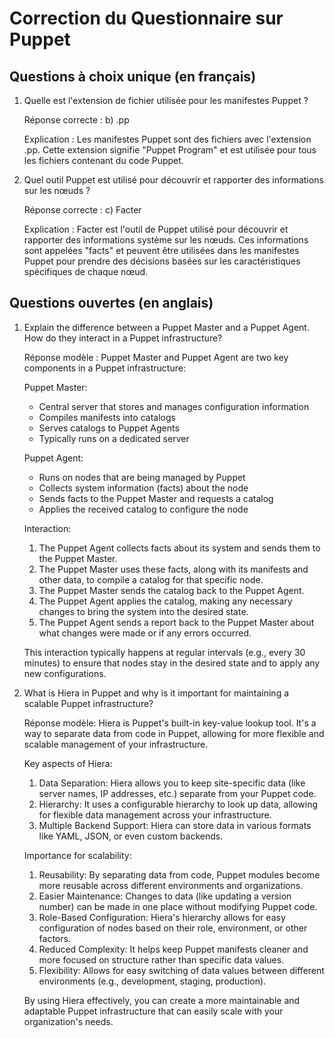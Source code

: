 # Correction du Questionnaire sur Puppet

## Questions à choix unique (en français)

1. Quelle est l'extension de fichier utilisée pour les manifestes Puppet ?
   
   Réponse correcte : b) .pp
   
   Explication : Les manifestes Puppet sont des fichiers avec l'extension .pp. Cette extension signifie "Puppet Program" et est utilisée pour tous les fichiers contenant du code Puppet.

2. Quel outil Puppet est utilisé pour découvrir et rapporter des informations sur les nœuds ?
   
   Réponse correcte : c) Facter
   
   Explication : Facter est l'outil de Puppet utilisé pour découvrir et rapporter des informations système sur les nœuds. Ces informations sont appelées "facts" et peuvent être utilisées dans les manifestes Puppet pour prendre des décisions basées sur les caractéristiques spécifiques de chaque nœud.

## Questions ouvertes (en anglais)

1. Explain the difference between a Puppet Master and a Puppet Agent. How do they interact in a Puppet infrastructure?

   Réponse modèle : 
   Puppet Master and Puppet Agent are two key components in a Puppet infrastructure:

   Puppet Master:
   - Central server that stores and manages configuration information
   - Compiles manifests into catalogs
   - Serves catalogs to Puppet Agents
   - Typically runs on a dedicated server

   Puppet Agent:
   - Runs on nodes that are being managed by Puppet
   - Collects system information (facts) about the node
   - Sends facts to the Puppet Master and requests a catalog
   - Applies the received catalog to configure the node

   Interaction:
   1. The Puppet Agent collects facts about its system and sends them to the Puppet Master.
   2. The Puppet Master uses these facts, along with its manifests and other data, to compile a catalog for that specific node.
   3. The Puppet Master sends the catalog back to the Puppet Agent.
   4. The Puppet Agent applies the catalog, making any necessary changes to bring the system into the desired state.
   5. The Puppet Agent sends a report back to the Puppet Master about what changes were made or if any errors occurred.

   This interaction typically happens at regular intervals (e.g., every 30 minutes) to ensure that nodes stay in the desired state and to apply any new configurations.

2. What is Hiera in Puppet and why is it important for maintaining a scalable Puppet infrastructure?

   Réponse modèle:
   Hiera is Puppet's built-in key-value lookup tool. It's a way to separate data from code in Puppet, allowing for more flexible and scalable management of your infrastructure.

   Key aspects of Hiera:
   1. Data Separation: Hiera allows you to keep site-specific data (like server names, IP addresses, etc.) separate from your Puppet code.
   2. Hierarchy: It uses a configurable hierarchy to look up data, allowing for flexible data management across your infrastructure.
   3. Multiple Backend Support: Hiera can store data in various formats like YAML, JSON, or even custom backends.

   Importance for scalability:
   1. Reusability: By separating data from code, Puppet modules become more reusable across different environments and organizations.
   2. Easier Maintenance: Changes to data (like updating a version number) can be made in one place without modifying Puppet code.
   3. Role-Based Configuration: Hiera's hierarchy allows for easy configuration of nodes based on their role, environment, or other factors.
   4. Reduced Complexity: It helps keep Puppet manifests cleaner and more focused on structure rather than specific data values.
   5. Flexibility: Allows for easy switching of data values between different environments (e.g., development, staging, production).

   By using Hiera effectively, you can create a more maintainable and adaptable Puppet infrastructure that can easily scale with your organization's needs.

